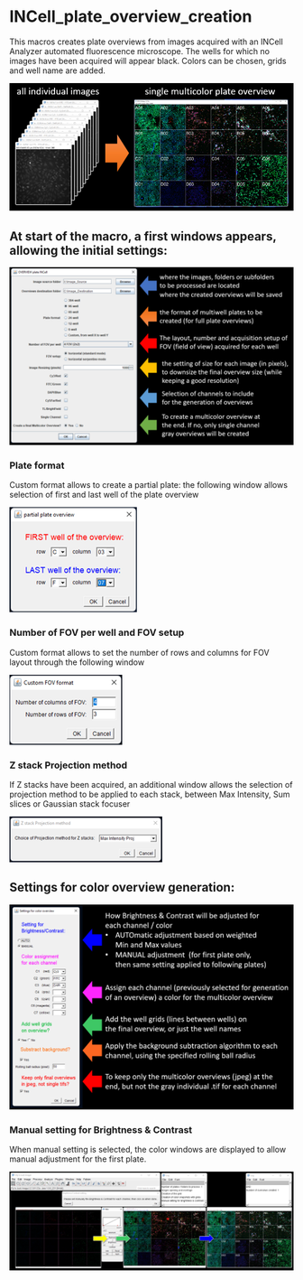# INCell_plate_overview_creation
This macros creates plate overviews from images acquired with an INCell Analyzer automated fluorescence microscope. The wells for which no images have been acquired will appear black. Colors can be chosen, grids and well name are added.

![Image](https://github.com/FabienKuttler/INCell_plate_overview_creation/blob/main/Images/goal_of_macro.png)


## At start of the macro, a first windows appears, allowing the initial settings:
![Image](https://github.com/FabienKuttler/INCell_plate_overview_creation/blob/main/Images/OVERVIEW_plate_INCell.png)

### Plate format
Custom format allows to create a partial plate: the following window allows selection of first and last well of the plate overview

![Image](https://github.com/FabienKuttler/INCell_plate_overview_creation/blob/main/Images/partial_plate_overview.png)
### Number of FOV per well and FOV setup
Custom format allows to set the number of rows and columns for FOV layout through the following window

![Image](https://github.com/FabienKuttler/INCell_plate_overview_creation/blob/main/Images/Custom_FOV_format.png) 
### Z stack Projection method
If Z stacks have been acquired, an additional window allows the selection of projection method to be applied to each stack, between Max Intensity, Sum slices or Gaussian stack focuser

![Image](https://github.com/FabienKuttler/INCell_plate_overview_creation/blob/main/Images/Z_proj_method.png)
## Settings for color overview generation:

![Image](https://github.com/FabienKuttler/INCell_plate_overview_creation/blob/main/Images/color_overview.png)
### Manual setting for Brightness & Contrast
When manual setting is selected, the color windows are displayed to allow manual adjustment for the first plate.

![Image](https://github.com/FabienKuttler/INCell_plate_overview_creation/blob/main/Images/manual_setting.png)

